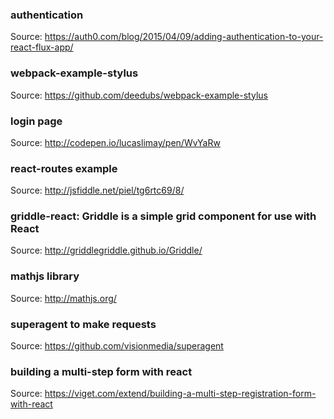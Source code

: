 ### authentication
Source: https://auth0.com/blog/2015/04/09/adding-authentication-to-your-react-flux-app/

### webpack-example-stylus
Source: https://github.com/deedubs/webpack-example-stylus

### login page
Source: http://codepen.io/lucaslimay/pen/WvYaRw

### react-routes example
Source: http://jsfiddle.net/piel/tg6rtc69/8/

### griddle-react: Griddle is a simple grid component for use with React
Source: http://griddlegriddle.github.io/Griddle/

### mathjs library
Source: http://mathjs.org/

### superagent to make requests
Source: https://github.com/visionmedia/superagent

### building a multi-step form with react
Source: https://viget.com/extend/building-a-multi-step-registration-form-with-react